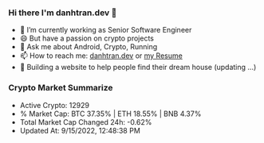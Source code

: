 ### Hi there I'm danhtran.dev 👋

- 🔭 I’m currently working as Senior Software Engineer
- 😄 But have a passion on crypto projects
- 💬 Ask me about Android, Crypto, Running 
- 📫 How to reach me: <a href="https://danhtran.dev" target="_blank">danhtran.dev</a> or <a href="Developer-Resume.pdf" target="_blank">my Resume</a>
- 🌱 Building a website to help people find their dream house (updating ...)

### Crypto Market Summarize
- Active Crypto: 12929
- % Market Cap: BTC 37.35% | ETH 18.55% | BNB 4.37%
- Total Market Cap Changed 24h: -0.62%
- Updated At: 9/15/2022, 12:48:38 PM
